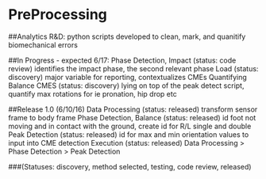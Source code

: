 # PreProcessing

##Analytics R&D: 
python scripts developed to clean, mark, and quanitify biomechanical errors

##In Progress - expected 6/17:
Phase Detection, Impact (status: code review) identifies the impact phase, the second relevant phase
Load (status: discovery) major variable for reporting, contextualizes CMEs
Quantifying Balance CMES (status: discovery) lying on top of the peak detect script, quantify max rotations for ie pronation, hip drop etc

##Release 1.0 (6/10/16)
Data Processing (status: released) transform sensor frame to body frame
Phase Detection, Balance (status: released) id foot not moving and in contact with the ground, create id for R/L single and double 
Peak Detection (status: released) id for max and min orientation values to input into CME detection
Execution (status: released) Data Processing > Phase Detection > Peak Detection


###(Statuses: discovery, method selected, testing, code review, released)
